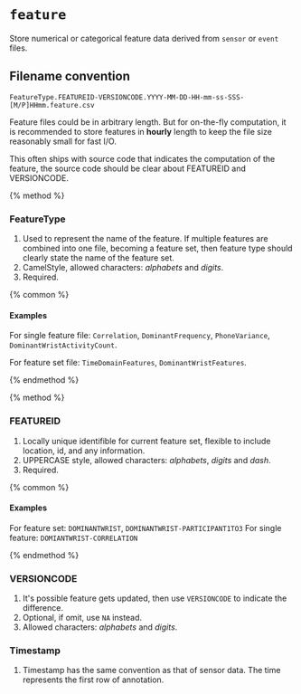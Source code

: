 # `feature`

Store numerical or categorical feature data derived from `sensor` or `event` files.

## Filename convention

```
FeatureType.FEATUREID-VERSIONCODE.YYYY-MM-DD-HH-mm-ss-SSS-[M/P]HHmm.feature.csv
```

Feature files could be in arbitrary length. But for on-the-fly computation, it is recommended to store features in **hourly** length to keep the file size reasonably small for fast I/O.

This often ships with source code that indicates the computation of the feature, the source code should be clear about FEATUREID and VERSIONCODE.

{% method %}

### FeatureType

1. Used to represent the name of the feature. If multiple features are combined into one file, becoming a feature set, then feature type should clearly state the name of the feature set.
2. CamelStyle, allowed characters: *alphabets* and *digits*.
3. Required.

{% common %}

#### Examples

For single feature file: `Correlation`, `DominantFrequency`, `PhoneVariance`, `DominantWristActivityCount`.

For feature set file: `TimeDomainFeatures`, `DominantWristFeatures`.

{% endmethod %}

{% method %}

### FEATUREID

1. Locally unique identifible for current feature set, flexible to include location, id, and any information.
2. UPPERCASE style, allowed characters: *alphabets*, *digits* and *dash*.
3. Required.

{% common %}
#### Examples

For feature set: `DOMINANTWRIST`, `DOMINANTWRIST-PARTICIPANT1TO3`
For single feature: `DOMIANTWRIST-CORRELATION`

{% endmethod %}

### VERSIONCODE

1. It's possible feature gets updated, then use `VERSIONCODE` to indicate the difference.
2. Optional, if omit, use `NA` instead.
3. Allowed characters: *alphabets* and *digits*.

### Timestamp

1. Timestamp has the same convention as that of sensor data. The time represents the first row of annotation.


















